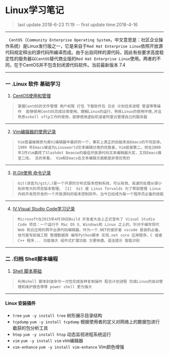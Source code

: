 Linux学习笔记
====
>last update 2018-6-23 11:19 -- first update time:2018-4-16
---
 &nbsp;&nbsp;&nbsp;`CentOS`（`Community Enterprise Operating System`，中文意思是：社区企业操作系统）是Linux发行版之一，它是来自于`Red Hat Enterprise Linux`依照开放源代码规定释出的源代码所编译而成。由于出自同样的源代码，因此有些要求高度稳定性的服务器以`CentOS`替代商业版的`Red Hat Enterprise Linux`使用。两者的不同，在于CentOS并不包含封闭源代码软件。当前最新版本 7.4
 
 ---

###  一 .Linux 软件 基础学习
1. [CentOS使用和管理](https://github.com/kickgod/Md-Linux/tree/master/centos)   
> `掌握CentOS的文件管理 用户权限 打包 下载软件包 日志 计划任务进程 管道等等操作  能够使用CentOS完成日常使用。理解Linux的运行，熟练Linux的使用环境,并且熟悉xshell xftp工作的使用，能够使用虚拟机或者阿里云管理自己的服务器`
----
2. [Vim编辑器的使用记录](https://github.com/kickgod/Md-Linux/blob/master/Linux_Vim.md) 
> `Vim普遍被推崇为类Vi编辑器中最好的一个，事实上真正的劲敌来自Emacs的不同变体。1999 年Emacs被选为Linuxworld文本编辑分类的优胜者，Vim屈居第二。但在2000年2月Vim赢得了Slashdot Beanie的最佳开放源代码文本编辑器大奖，又将Emacs推至二线， 总的来看， Vim和Emacs在文本编辑方面都是非常优秀的`
----
3. [III.Git使用 命令记录](https://github.com/kickgod/Md-Linux/blob/master/Git_Code.md)
> `Git(读音为/gɪt/。)是一个开源的分布式版本控制系统，可以有效、高速的处理从很小到非常大的项目版本管理。 [1]  Git 是 Linus Torvalds 为了帮助管理 Linux 内核开发而开发的一个开放源码的版本控制软件。当今已经成为每一个程序员必备的技能`
---
4. [IV.Visual Studio Code学习记录](https://github.com/kickgod/Md-Linux/tree/master/vscode)
> `Microsoft在2015年4月30日Build 开发者大会上正式宣布了 Visual Studio Code 项目：一个运行于 Mac OS X、Windows和 Linux 之上的，针对于编写现代 Web 和云应用的跨平台源代码编辑器。作为一个.NET的爱好者 vscode 是装机必备。他可是写前端工程 管理数据库 编写Python脚本 实现.net core 应用程序。C 或者C++ 程序... 功能强大 组件式扩展功能 方便快捷。语法提示 智能识别`
---
###  二 .归档 Shell脚本编程
1. [Shell 脚本基础](https://github.com/kickgod/Md-Linux/tree/master/shell)
> `利用shell 脚本封装命令一次性完成各种复制操作 配合计划进程 完成Linux的自动管理和维护报告等等 power shell 更为强大`
---------

#### Linux 安装插件
* `tree`  `yum -y install tree` 树形展示目录结构
* `tcpdump`  `yum -y install tcpdump` 根据使用者的定义对网络上的数据包进行截获的包分析工具
* `htop` `yum -y install htop`  动态监视进程系统运行
* `vim` `yum -y install vim`  vim编辑器
* `vim-enhance` `yum -y install vim-enhance`  Vim颜色增强
